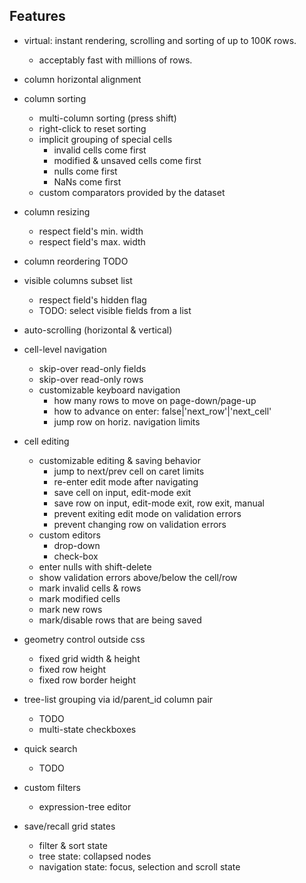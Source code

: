 
## Features

* virtual: instant rendering, scrolling and sorting of up to 100K rows.
	* acceptably fast with millions of rows.

* column horizontal alignment

* column sorting
	* multi-column sorting (press shift)
	* right-click to reset sorting
	* implicit grouping of special cells
		* invalid cells come first
		* modified & unsaved cells come first
		* nulls come first
		* NaNs come first
	* custom comparators provided by the dataset

* column resizing
	* respect field's min. width
	* respect field's max. width

* column reordering
	TODO

* visible columns subset list
	* respect field's hidden flag
	* TODO: select visible fields from a list

* auto-scrolling (horizontal & vertical)

* cell-level navigation
	* skip-over read-only fields
	* skip-over read-only rows
	* customizable keyboard navigation
		* how many rows to move on page-down/page-up
		* how to advance on enter: false|'next_row'|'next_cell'
		* jump row on horiz. navigation limits

* cell editing
	* customizable editing & saving behavior
		* jump to next/prev cell on caret limits
		* re-enter edit mode after navigating
		* save cell on input, edit-mode exit
		* save row on input, edit-mode exit, row exit, manual
		* prevent exiting edit mode on validation errors
		* prevent changing row on validation errors
	* custom editors
		* drop-down
		* check-box
	* enter nulls with shift-delete
	* show validation errors above/below the cell/row
	* mark invalid cells & rows
	* mark modified cells
	* mark new rows
	* mark/disable rows that are being saved

* geometry control outside css
	* fixed grid width & height
	* fixed row height
	* fixed row border height

* tree-list grouping via id/parent_id column pair
	* TODO
	* multi-state checkboxes

* quick search
	* TODO

* custom filters
	* expression-tree editor

* save/recall grid states
	* filter & sort state
	* tree state: collapsed nodes
	* navigation state: focus, selection and scroll state

